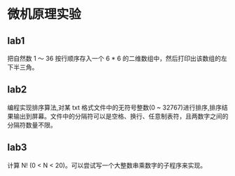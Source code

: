# 微机原理实验

## lab1

把自然数 1 ～ 36 按行顺序存入一个 6 * 6 的二维数组中，然后打印出该数组的左下半三角。

## lab2

编程实现排序算法,对某 txt 格式文件中的无符号整数(0 ~ 32767)进行排序,排序结果输出到屏幕。文件中的分隔符可以是空格、换行、任意制表符，且两数字之间的分隔符数量不限。

##  lab3

计算 N! (0 < N < 20)。可以尝试写一个大整数串乘数字的子程序来实现。
